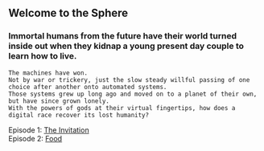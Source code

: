 ## Welcome to the Sphere
### Immortal humans from the future have their world turned inside out when they kidnap a young present day couple to learn how to live.
```
The machines have won.
Not by war or trickery, just the slow steady willful passing of one choice after another onto automated systems. 
Those systems grew up long ago and moved on to a planet of their own, but have since grown lonely.
With the powers of gods at their virtual fingertips, how does a digital race recover its lost humanity?
```

Episode 1: [The Invitation](s01e01.html)  
Episode 2: [Food](s01e02.html)
